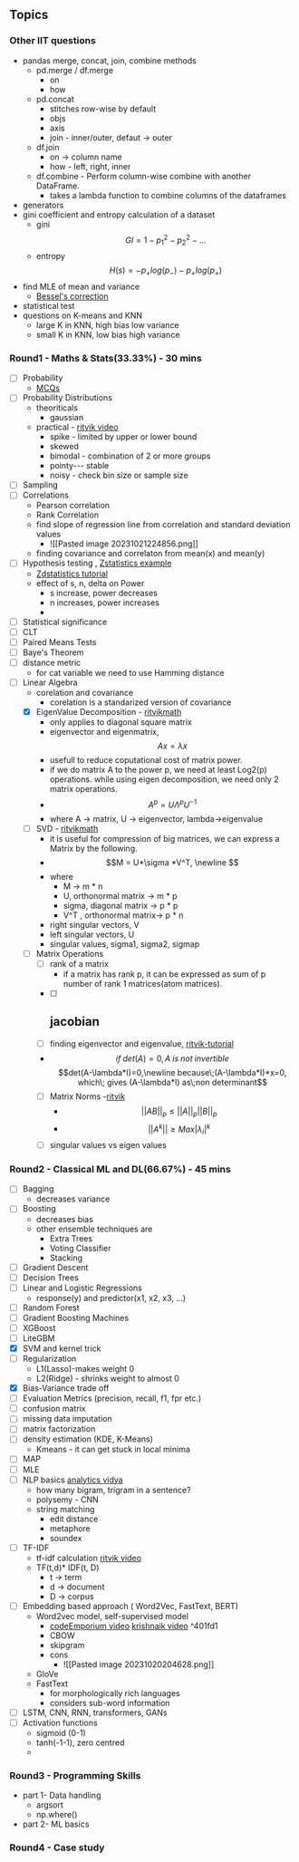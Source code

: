 ## Topics

### Other IIT questions
- pandas merge, concat, join, combine methods
	- pd.merge / df.merge
		- on
		- how
	- pd.concat
		- stitches row-wise by default
		- objs
		- axis
		- join - inner/outer, defaut -> outer
	- df.join
		- on -> column name
		- how - left, right, inner
	- df.combine - Perform column-wise combine with another DataFrame.
		- takes a lambda function to combine columns of the dataframes
- generators
- gini coefficient and entropy calculation of a dataset
	- gini $$GI = 1-p_1^2-p_2^2-...$$
	- entropy $$H(s) = -p_+log(p_-)-p_+log(p_+)$$
- find MLE of mean and variance
	- [Bessel's correction](https://www.statisticshowto.com/bessels-correction/)
- statistical test
- questions on K-means and KNN
	- large K in KNN, high bias low variance
	- small K in KNN, low bias high variance
### Round1 - Maths & Stats(33.33%) - 30 mins
- [ ] Probability
	- [MCQs](https://www.analyticsvidhya.com/blog/2017/04/40-questions-on-probability-for-all-aspiring-data-scientists/)
- [ ] Probability Distributions
	- theoriticals
		- gaussian
	- practical - [ritvik video](https://www.youtube.com/watch?v=bOlEUWMKDek)
		- spike - limited by upper or lower bound
		- skewed 
		- bimodal - combination of 2 or more groups
		- pointy--- stable
		- noisy - check bin size or sample size
- [ ] Sampling
- [ ] Correlations
	- Pearson correlation
	- Rank Correlation
	- find slope of regression line from correlation and standard deviation values
		- ![[Pasted image 20231021224856.png]]
	- finding covariance and correlaton from mean(x) and mean(y)
- [ ] Hypothesis testing , [Zstatistics example](https://www.youtube.com/watch?v=2GU_R7G5m-8)
	- [Zdstatistics tutorial](https://www.youtube.com/watch?v=CJvmp2gx7DQ)
	- effect of s, n, delta on Power
		- s increase, power decreases
		- n increases, power increases
		- 
- [ ] Statistical significance
- [ ] CLT
- [ ] Paired Means Tests
- [ ] Baye's Theorem
- [ ] distance metric
	- for cat variable we need to use Hamming distance
- [ ] Linear Algebra
	- corelation and covariance
		- corelation is a standarized version of covariance
	- [x] EigenValue Decomposition - [ritvikmath](https://www.youtube.com/watch?v=KTKAp9Q3yWg)
		- only applies to diagonal square matrix
		- eigenvector and eigenmatrix, $$Ax = \lambda x$$ 
		- usefull to reduce coputational cost of matrix power.
		- if we do matrix A to the power p, we need at least Log2(p) operations. while using eigen decomposition, we need only 2 matrix operations.
		- $$A^p = U\Lambda^pU^{-1}$$
		-  where A -> matrix, U -> eigenvector, lambda->eigenvalue
	- [ ] SVD - [ritvikmath](https://www.youtube.com/watch?v=HAJey9-Q8js)
		- it is useful for compression of big matrices, we can express a Matrix by the following.
		- $$M = U*\sigma *V^T, \newline $$
		- where 
			- M -> m * n
			- U, orthonormal matrix -> m * p
			- sigma, diagonal matrix -> p * p
			- V^T , orthonormal matrix-> p * n
		- right singular vectors, V
		- left singular vectors, U
		- singular values, sigma1, sigma2, sigmap
	 - [ ] Matrix Operations
		 - [ ] rank of a matrix
			 - if a matrix has rank p, it can be expressed as sum of p number of rank 1 matrices(atom matrices).
		 - [ ] jacobian
			 -  
		 - [ ] finding eigenvector and eigenvalue, [ritvik-tutorial](https://www.youtube.com/watch?v=glaiP222JWA)
		 - $$if\;det(A) = 0, A\;is\;not\;invertible$$
		$$det(A-\lambda*I)=0,\newline because\;(A-\lambda*I)*x=0, which\; gives (A-\lambda*I) as\;non determinant$$
		 - [ ] Matrix Norms -[ritvik](https://www.youtube.com/watch?v=DkyM93Wgh_0)
			 - $$||AB||_p \leq ||A||_p ||B||_p$$
			 - $$||A^k|| \geq Max|\lambda _i|^k$$
		 - [ ] singular values vs eigen values
### Round2 - Classical ML and DL(66.67%) - 45 mins
- [ ] Bagging 
	- decreases variance
- [ ] Boosting
	- decreases bias
	- other ensemble techniques are 
		- Extra Trees
		- Voting Classifier
		- Stacking
- [ ] Gradient Descent
- [ ] Decision Trees
- [ ] Linear and Logistic Regressions
	- response(y) and predictor(x1, x2, x3, ...)
- [ ] Random Forest
- [ ] Gradient Boosting Machines
- [ ] XGBoost
- [ ] LiteGBM
- [x] SVM and kernel trick
- [ ] Regularization
	- L1(Lasso)-makes weight 0
	- L2(Ridge) - shrinks weight to almost 0
- [x] Bias-Variance trade off
- [ ] Evaluation Metrics (precision, recall, f1, fpr etc.)
- [ ] confusion matrix
- [ ] missing data imputation
- [ ] matrix factorization
- [ ] density estimation (KDE, K-Means)
	- Kmeans - it can get stuck in local minima
- [ ] MAP
- [ ] MLE
- [ ] NLP basics [analytics vidya](https://www.analyticsvidhya.com/blog/2017/07/30-questions-test-data-scientist-natural-language-processing-solution-skilltest-nlp/)
	- how many bigram, trigram in a sentence?
	- polysemy - CNN
	- string matching
		- edit distance
		- metaphore
		- soundex
- [ ] TF-IDF
	- tf-idf calculation [ritvik video](https://www.youtube.com/watch?v=OymqCnh-APA)
	- TF(t,d)* IDF(t, D)
		- t -> term
		- d -> document
		- D -> corpus
- [ ] Embedding based approach ( Word2Vec, FastText, BERT)
	- Word2vec model, self-supervised model
		- [codeEmporium video](https://www.youtube.com/watch?v=9S0-OC4LFNo) [krishnaik video](https://www.youtube.com/watch?v=hKgUlpcZ1eI) ^401fd1
		- CBOW 
		- skipgram
		- cons
			- ![[Pasted image 20231020204628.png]]
	- GloVe
	- FastText
		- for morphologically rich languages 
		- considers sub-word information
- [ ] LSTM, CNN, RNN, transformers, GANs
- [ ] Activation functions
	- sigmoid (0-1)
	- tanh(-1-1), zero centred
	- 

### Round3 - Programming Skills
- part 1- Data handling
	- argsort
	- np.where()
- part 2- ML basics

### Round4 - Case study